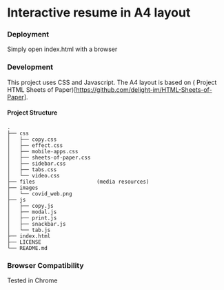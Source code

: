 # Interactive resume in A4 layout

### Deployment

Simply open index.html with a browser

### Development

This project uses CSS and Javascript. The A4 layout is based on ( Project HTML Sheets of Paper)[https://github.com/delight-im/HTML-Sheets-of-Paper].

#### Project Structure

```
.
├── css
│   ├── copy.css
│   ├── effect.css
│   ├── mobile-apps.css
│   ├── sheets-of-paper.css
│   ├── sidebar.css
│   ├── tabs.css
│   └── video.css
├── files                    (media resources)
├── images
│   └── covid_web.png
├── js
│   ├── copy.js
│   ├── modal.js
│   ├── print.js
│   ├── snackbar.js
│   └── tab.js
├── index.html
├── LICENSE
└── README.md
```

### Browser Compatibility

Tested in Chrome
